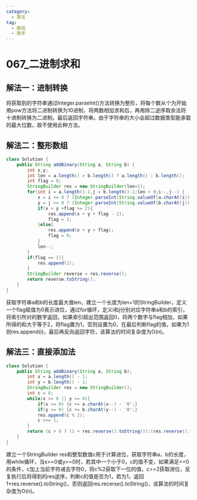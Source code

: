 ```yaml
---
category: 
  - 算法
tag: 
  - 数组
  - 数学
---
```


# 067_二进制求和

<Badge text="简单" type="tip" vertical="middle" />

## 解法一：进制转换


将获取到的字符串通过Integer.parseInt()方法转换为整形，将每个数从个为开始用pow方法将二进制转换为10进制，将两数相加求和后，再用除二逆序取余法将十进制转换为二进制，最后返回字符串。由于字符串的大小会超过数据类型能承载的最大位数，故不使用此种方法。

## 解法二：整形数组

```java
class Solution {
    public String addBinary(String a, String b) {
        int x,y;
        int len = a.length() > b.length() ? a.length() : b.length();
        int flag = 0;
        StringBuilder res = new StringBuilder(len+1);
        for(int i = a.length()-1,j = b.length()-1;len > 0;i--,j--) {
            x = i >= 0 ? (Integer.parseInt(String.valueOf(a.charAt(i)))):0;
            y = j >= 0 ? (Integer.parseInt(String.valueOf(b.charAt(j)))):0;
            if(x + y +flag >= 2){
                res.append(x + y + flag - 2);
                flag = 1;
            }else{
                res.append(x + y + flag);
                flag = 0;
            }
            len--;
        }
        if(flag == 1){
            res.append(1);
        }
        StringBuilder reverse = res.reverse();
        return reverse.toString();
    }
}
```

获取字符串a和b的长度最大值len，建立一个长度为len+1的StringBuilder，定义一个flag赋值为0表示进位，通过for循环，定义i和j分别对应字符串a和b的索引，将索引所对的数字返回，如果索引超出范围返回0，将两个数字与flag相加，如果所得的和大于等于2，将flag置为1，否则设置为0，在最后判断flag的值，如果为1则res.append(i)，最后再反向返回字符，该算法的时间复杂度为O(n)。


## 解法三：直接添加法

```java
class Solution {
    public String addBinary(String a, String b);
        int x = a.length() - 1;
        int y = b.length() - 1;
        StringBuilder res = new StringBuilder();
        int c = 0;
        while(x >= 0 || y >= 0){
            if(x >= 0) {c += a.charAt(x--) - '0';}
            if(y >= 0) {c += b.charAt(y--) - '0';}
            res.append(c % 2);
            c >>= 1;
        }
        return (c > 0 ? (1 + res.reverse().toString()):(res.reverse().toString()));
    }
}
```

建立一个StringBuilder res和整型数值c用于计算进位，获取字符串a，b的长度，用while循环，当x>=0或y>=0时，若其中一个小于0，c的值不变，如果满足>=0的条件，c加上当前字符减去字符0，将c%2获取下一位的值，c>>2获取进位，反复执行后将得到的res逆序，判断c的值是否为1，若为1，返回1+res.reverse().toString()，否则返回res.recerse().toString()，该算法的时间复杂度为O(n)。